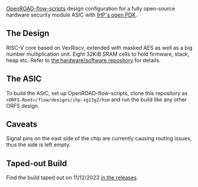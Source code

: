 [OpenROAD-flow-scripts](https://github.com/The-OpenROAD-Project/OpenROAD-flow-scripts) design configuration for a fully open-source hardware security module ASIC with [IHP's open PDK](https://github.com/IHP-GmbH/IHP-Open-PDK).

## The Design

RISC-V core based on VexRiscv, extended with masked AES as well as a big number multiplication unit. Eight 32KiB SRAM cells to hold firmware, stack, heap etc. Refer to [the hardware/software repository](https://github.com/VE-HEP/VE-HEP-HW-SW) for details.

## The ASIC

To build the ASIC, set up OpenROAD-flow-scripts, clone this repository as `<ORFS-Root>/flow/designs/ihp-sg13g2/hsm` and run the build like any other ORFS design.

## Caveats

Signal pins on the east side of the chip are currently causing routing issues, thus the side is left empty.

## Taped-out Build

Find the build taped out on 11/12/2023 [in the releases](https://github.com/VE-HEP/hsm/releases/tag/tapeout-dec-23).
